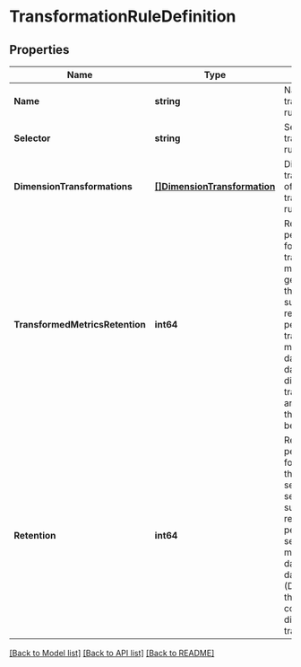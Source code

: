 # TransformationRuleDefinition

## Properties
Name | Type | Description | Notes
------------ | ------------- | ------------- | -------------
**Name** | **string** | Name of the transformation rule. | [default to null]
**Selector** | **string** | Selector of the transformation rule. | [default to null]
**DimensionTransformations** | [**[]DimensionTransformation**](DimensionTransformation.md) | Dimension transformations of the transformation rule. | [optional] [default to []]
**TransformedMetricsRetention** | **int64** | Retention period in days for the transformed metrics that are generated by this rule. The supported retention periods for transformed metrics are 8 days, and 400 days. If no dimension transformations are defined, this value will be set to 0. | [optional] [default to 0]
**Retention** | **int64** | Retention period in days for the metrics that are selected by the selector. The supported retention periods for selected metrics are 8 days, 400 days, and 0 (Do not store) if this rule contains dimension transformation. | [default to 400]

[[Back to Model list]](../README.md#documentation-for-models) [[Back to API list]](../README.md#documentation-for-api-endpoints) [[Back to README]](../README.md)

